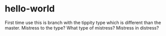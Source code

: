 # hello-world
First time use
 this is branch with the tippity type which is different than the master. 
 Mistress to the type?
 What type of mistress?
 Mistress in distress?
 
